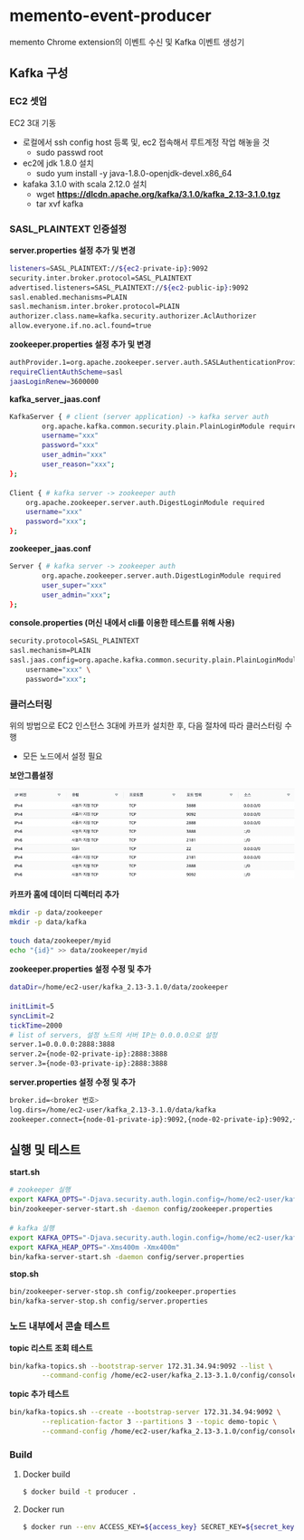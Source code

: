 # memento-event-producer

memento Chrome extension의 이벤트 수신 및 Kafka 이벤트 생성기

## Kafka 구성

### EC2 셋업

EC2 3대 기동

- 로컬에서 ssh config host 등록 및, ec2 접속해서 루트계정 작업 해놓을 것
  - sudo passwd root
- ec2에 jdk 1.8.0 설치
  - sudo yum install -y java-1.8.0-openjdk-devel.x86_64
- kafaka 3.1.0 with scala 2.12.0 설치
  - wget **https://dlcdn.apache.org/kafka/3.1.0/kafka_2.13-3.1.0.tgz**
  - tar xvf kafka

### SASL_PLAINTEXT 인증설정

**server.properties 설정 추가 및 변경**

```bash
listeners=SASL_PLAINTEXT://${ec2-private-ip}:9092
security.inter.broker.protocol=SASL_PLAINTEXT
advertised.listeners=SASL_PLAINTEXT://${ec2-public-ip}:9092
sasl.enabled.mechanisms=PLAIN
sasl.mechanism.inter.broker.protocol=PLAIN
authorizer.class.name=kafka.security.authorizer.AclAuthorizer
allow.everyone.if.no.acl.found=true
```

**zookeeper.properties 설정 추가 및 변경**

```bash
authProvider.1=org.apache.zookeeper.server.auth.SASLAuthenticationProvider
requireClientAuthScheme=sasl
jaasLoginRenew=3600000
```

**kafka_server_jaas.conf**

```bash
KafkaServer { # client (server application) -> kafka server auth
        org.apache.kafka.common.security.plain.PlainLoginModule required
        username="xxx"
        password="xxx"
        user_admin="xxx"
        user_reason="xxx";
};

Client { # kafka server -> zookeeper auth
    org.apache.zookeeper.server.auth.DigestLoginModule required
    username="xxx"
    password="xxx";
};
```

**zookeeper_jaas.conf**

```bash
Server { # kafka server -> zookeeper auth
        org.apache.zookeeper.server.auth.DigestLoginModule required
        user_super="xxx"
        user_admin="xxx";
};
```

**console.properties (머신 내에서 cli를 이용한 테스트를 위해 사용)**

```bash
security.protocol=SASL_PLAINTEXT
sasl.mechanism=PLAIN
sasl.jaas.config=org.apache.kafka.common.security.plain.PlainLoginModule required \
    username="xxx" \
    password="xxx";
```

### 클러스터링

위의 방법으로 EC2 인스턴스 3대에 카프카 설치한 후, 다음 절차에 따라 클러스터링 수행

- 모든 노드에서 설정 필요

**보안그룹설정**

![Untitled](security-group.png)

**카프카 홈에 데이터 디렉터리 추가**

```bash
mkdir -p data/zookeeper
mkdir -p data/kafka

touch data/zookeeper/myid
echo "{id}" >> data/zookeeper/myid
```

**zookeeper.properties 설정 수정 및 추가**

```bash
dataDir=/home/ec2-user/kafka_2.13-3.1.0/data/zookeeper

initLimit=5
syncLimit=2
tickTime=2000
# list of servers, 설정 노드의 서버 IP는 0.0.0.0으로 설정
server.1=0.0.0.0:2888:3888
server.2={node-02-private-ip}:2888:3888
server.3={node-03-private-ip}:2888:3888
```

**server.properties 설정 수정 및 추가**

```bash
broker.id=<broker 번호>
log.dirs=/home/ec2-user/kafka_2.13-3.1.0/data/kafka
zookeeper.connect={node-01-private-ip}:9092,{node-02-private-ip}:9092,{node-03-private-ip}:9092
```

## 실행 및 테스트

**start.sh**

```bash
# zookeeper 실행
export KAFKA_OPTS="-Djava.security.auth.login.config=/home/ec2-user/kafka_2.13-3.1.0/config/jaas/zookeeper_jaas.conf"
bin/zookeeper-server-start.sh -daemon config/zookeeper.properties

# kafka 실행
export KAFKA_OPTS="-Djava.security.auth.login.config=/home/ec2-user/kafka_2.13-3.1.0/config/jaas/kafka_server_jaas.conf"
export KAFKA_HEAP_OPTS="-Xms400m -Xmx400m"
bin/kafka-server-start.sh -daemon config/server.properties
```

**stop.sh**

```bash
bin/zookeeper-server-stop.sh config/zookeeper.properties
bin/kafka-server-stop.sh config/server.properties
```

### 노드 내부에서 콘솔 테스트

**topic 리스트 조회 테스트**

```bash
bin/kafka-topics.sh --bootstrap-server 172.31.34.94:9092 --list \
		--command-config /home/ec2-user/kafka_2.13-3.1.0/config/console/config.properties
```

**topic 추가 테스트**

```bash
bin/kafka-topics.sh --create --bootstrap-server 172.31.34.94:9092 \
		--replication-factor 3 --partitions 3 --topic demo-topic \
		--command-config /home/ec2-user/kafka_2.13-3.1.0/config/console/config.properties
```

### Build

1. Docker build
   ```bash
   $ docker build -t producer .
   ```
2. Docker run
   ```bash
   $ docker run --env ACCESS_KEY=${access_key} SECRET_KEY=${secret_key} producer:latest
   ```
